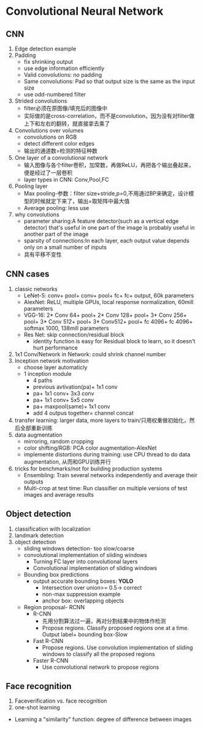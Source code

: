 # Convolutional Neural Network
## CNN
1. Edge detection example
2. Padding
   * fix shrinking output
   * use edge information efficiently
   * Valid convolutions: no padding
   * Same convolutions: Pad so that output size is the same as the input size
   * use odd-numbered filter
3. Strided convolutions
   * filter必须在原图像/填充后的图像中
   * 实际做的是cross-correlation，而不是convolution，因为没有对filter做上下和左右的翻转，就直接拿去乘了
4. Convolutions over volumes
   * convolutions on RGB
   * detect different color edges
   * 输出的通道数=检测的特征种数
5. One layer of a convolutional network
   * 输入图像与各个filter卷积，加常数，再做ReLU，再把各个输出叠起来，便是经过了一层卷积
   * layer types in CNN: Conv,Pool,FC
6. Pooling layer
   * Max pooling-参数：filter size+stride,p=0,不用通过BP来确定，设计模型的时候就定下来了，输出=取矩阵中最大值
   * Average pooling: less use
7. why convolutions
   * parameter sharing:A feature detector(such as a vertical edge detector) that's useful in one part of the image is probably useful in another part of the image
   * sparsity of connections:In each layer, each output value depends only on a small number of inputs
   * 具有平移不变性
## CNN cases
1. classic networks
   * LeNet-5: conv+ pool+ conv+ pool+ fc+ fc+ output, 60k parameters
   * AlexNet: ReLU, multiple GPUs, local response normalization, 60mill parameters
   * VGG-16: 2* Conv 64+ pool+ 2* Conv 128+ pool+ 3* Conv 256+ pool+ 3* Conv 512+ pool+ 3* Conv512+ pool+ fc 4096+ fc 4096+ softmax 1000, 138mill parameters
   * Res Net: skip connection/residual block
      * identity function is easy for Residual block to learn, so it doesn't hurt performance
2. 1x1 Conv/Network in Network: could shrink channel number
3. Inception network motivation
   * choose layer automaticly
   * 1 inception module 
      * 4 paths
      * previous avtivation(pa)+ 1x1 conv
      * pa+ 1x1 conv+ 3x3 conv
      * pa+ 1x1 conv+ 5x5 conv
      * pa+ maxpool(same)+ 1x1 conv
      * add 4 outpus together= channel concat
4. transfer learning: larger data, more layers to train/只用权重做初始化，然后全部重新训练
5. data augmentation
   * mirroring, random cropping
   * color shifting/RGB: PCA color augmentation-AlexNet
   * implemente distortions during training: use CPU thread to do data augmentation, 从而和GPU训练并行
6. tricks for benchmarks/not for building production systems
   * Ensembling: Train several networks independently and average their outputs
   * Multi-crop at test time: Run classifier on multiple versions of test images and average results
## Object detection
1. classification with localization
2. landmark detection
3. object detection
   * sliding windows detection- too slow/coarse
   * convolutional implementation of sliding windows
      * Turning FC layer into convolutional layers
      * Convolutional implementation of sliding windows
   * Bounding box predictions
      * output accurate bounding boxes: **YOLO**
        * Intersection over union>= 0.5-> correct
        * non-max suppression example
        * anchor box: overlapping objects
   * Region proposal- RCNN
     * R-CNN
       * 先用分割算法过一遍，再对分割结果中的物体作检测
       * Propose regions. Classify proposed regions one at a time. Output label+ bounding box-Slow
      * Fast R-CNN
        * Propose regions. Use convolution implementation of sliding windows to classify all the proposed regions
      * Faster R-CNN
        * Use convolutional network to propose regions
## Face recognition
1. Faceverification vs. face recognition
2. one-shot learning
  * Learning a "similarity" function: degree of difference between images

